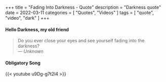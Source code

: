 +++
title = "Fading Into Darkness - Quote"
description = "Darkness quote"
date = 2022-03-11
categories = [
    "Quotes",
    "Videos"
]
tags = [
    "quote",
    "video",
    "dark"
]
+++

#### Hello Darkness, my old friend

> Do you ever close your eyes and see yourself fading into the darkness?<br>
> — <cite>Unknown</cite>

#### Obligatory Song

{{< youtube u9Dg-g7t2l4 >}}
